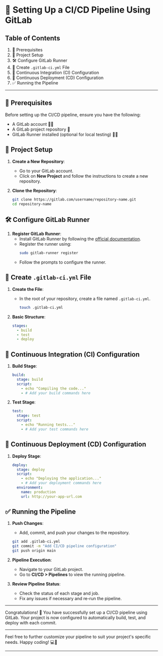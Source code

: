 # 🚀 Setting Up a CI/CD Pipeline Using GitLab

## Table of Contents
1. 🔧 Prerequisites
2. 📂 Project Setup
3. 🛠️ Configure GitLab Runner
4. 📄 Create `.gitlab-ci.yml` File
5. 🔄 Continuous Integration (CI) Configuration
6. 🚢 Continuous Deployment (CD) Configuration
7. ✅ Running the Pipeline

---

## 🔧 Prerequisites

Before setting up the CI/CD pipeline, ensure you have the following:
- A GitLab account 🧑‍💻
- A GitLab project repository 📁
- GitLab Runner installed (optional for local testing) 🏃‍♂️

## 📂 Project Setup

1. **Create a New Repository**: 
   - Go to your GitLab account.
   - Click on **New Project** and follow the instructions to create a new repository.
   
2. **Clone the Repository**:
   ```sh
   git clone https://gitlab.com/username/repository-name.git
   cd repository-name
   ```

## 🛠️ Configure GitLab Runner

1. **Register GitLab Runner**:
   - Install GitLab Runner by following the [official documentation](https://docs.gitlab.com/runner/install/).
   - Register the runner using:
     ```sh
     sudo gitlab-runner register
     ```
   - Follow the prompts to configure the runner.

## 📄 Create `.gitlab-ci.yml` File

1. **Create the File**:
   - In the root of your repository, create a file named `.gitlab-ci.yml`.
     ```sh
     touch .gitlab-ci.yml
     ```

2. **Basic Structure**:
   ```yaml
   stages:
     - build
     - test
     - deploy
   ```

## 🔄 Continuous Integration (CI) Configuration

1. **Build Stage**:
   ```yaml
   build:
     stage: build
     script:
       - echo "Compiling the code..."
       - # Add your build commands here
   ```

2. **Test Stage**:
   ```yaml
   test:
     stage: test
     script:
       - echo "Running tests..."
       - # Add your test commands here
   ```

## 🚢 Continuous Deployment (CD) Configuration

1. **Deploy Stage**:
   ```yaml
   deploy:
     stage: deploy
     script:
       - echo "Deploying the application..."
       - # Add your deployment commands here
     environment:
       name: production
       url: http://your-app-url.com
   ```

## ✅ Running the Pipeline

1. **Push Changes**:
   - Add, commit, and push your changes to the repository.
   ```sh
   git add .gitlab-ci.yml
   git commit -m "Add CI/CD pipeline configuration"
   git push origin main
   ```

2. **Pipeline Execution**:
   - Navigate to your GitLab project.
   - Go to **CI/CD > Pipelines** to view the running pipeline.

3. **Review Pipeline Status**:
   - Check the status of each stage and job.
   - Fix any issues if necessary and re-run the pipeline.

---

Congratulations! 🎉 You have successfully set up a CI/CD pipeline using GitLab. Your project is now configured to automatically build, test, and deploy with each commit.

---

Feel free to further customize your pipeline to suit your project's specific needs. Happy coding! 💻🚀

---
